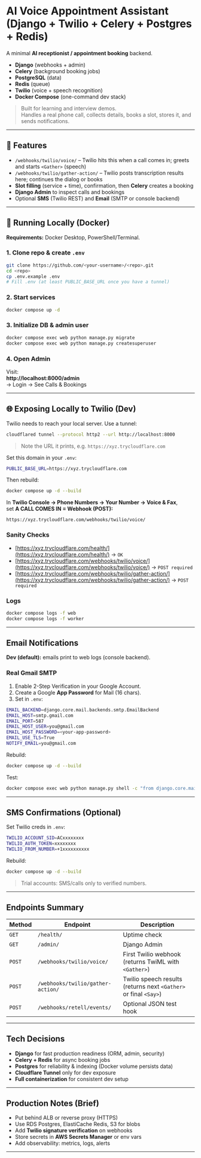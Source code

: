 # AI Voice Appointment Assistant (Django + Twilio + Celery + Postgres + Redis)

A minimal **AI receptionist / appointment booking** backend.

- **Django** (webhooks + admin)
- **Celery** (background booking jobs)
- **PostgreSQL** (data)
- **Redis** (queue)
- **Twilio** (voice + speech recognition)
- **Docker Compose** (one-command dev stack)

> Built for learning and interview demos.  
> Handles a real phone call, collects details, books a slot, stores it, and sends notifications.

---

## 🚀 Features

- `/webhooks/twilio/voice/` – Twilio hits this when a call comes in; greets and starts `<Gather>` (speech)
- `/webhooks/twilio/gather-action/` – Twilio posts transcription results here; continues the dialog or books
- **Slot filling** (service + time), confirmation, then **Celery** creates a booking
- **Django Admin** to inspect calls and bookings
- Optional **SMS** (Twilio REST) and **Email** (SMTP or console backend)

---

## 🧩 Running Locally (Docker)

**Requirements:** Docker Desktop, PowerShell/Terminal.

### 1. Clone repo & create `.env`
```bash
git clone https://github.com/<your-username>/<repo>.git
cd <repo>
cp .env.example .env
# Fill .env (at least PUBLIC_BASE_URL once you have a tunnel)
```

### 2. Start services
```bash
docker compose up -d
```

### 3. Initialize DB & admin user
```bash
docker compose exec web python manage.py migrate
docker compose exec web python manage.py createsuperuser
```

### 4. Open Admin
Visit:  
**http://localhost:8000/admin**  
→ Login → See Calls & Bookings

---

## 🌐 Exposing Locally to Twilio (Dev)

Twilio needs to reach your local server. Use a tunnel:

```bash
cloudflared tunnel --protocol http2 --url http://localhost:8000
```

> Note the URL it prints, e.g. `https://xyz.trycloudflare.com`

Set this domain in your `.env`:

```bash
PUBLIC_BASE_URL=https://xyz.trycloudflare.com
```

Then rebuild:

```bash
docker compose up -d --build
```

In **Twilio Console → Phone Numbers → Your Number → Voice & Fax**,  
set **A CALL COMES IN = Webhook (POST):**

```
https://xyz.trycloudflare.com/webhooks/twilio/voice/
```

### Sanity Checks
- [https://xyz.trycloudflare.com/health/](https://xyz.trycloudflare.com/health/) → `OK`
- [https://xyz.trycloudflare.com/webhooks/twilio/voice/](https://xyz.trycloudflare.com/webhooks/twilio/voice/) → `POST required`
- [https://xyz.trycloudflare.com/webhooks/twilio/gather-action/](https://xyz.trycloudflare.com/webhooks/twilio/gather-action/) → `POST required`

### Logs
```bash
docker compose logs -f web
docker compose logs -f worker
```

---


## Email Notifications

**Dev (default):** emails print to web logs (console backend).

### Real Gmail SMTP
1. Enable 2-Step Verification in your Google Account.  
2. Create a Google **App Password** for Mail (16 chars).  
3. Set in `.env`:

```bash
EMAIL_BACKEND=django.core.mail.backends.smtp.EmailBackend
EMAIL_HOST=smtp.gmail.com
EMAIL_PORT=587
EMAIL_HOST_USER=you@gmail.com
EMAIL_HOST_PASSWORD=<your-app-password>
EMAIL_USE_TLS=True
NOTIFY_EMAIL=you@gmail.com
```

Rebuild:
```bash
docker compose up -d --build
```

Test:
```bash
docker compose exec web python manage.py shell -c "from django.core.mail import send_mail; print(send_mail('Test','Hello','you@gmail.com',['you@gmail.com'], fail_silently=False))"
```

---

## SMS Confirmations (Optional)

Set Twilio creds in `.env`:

```bash
TWILIO_ACCOUNT_SID=ACxxxxxxxx
TWILIO_AUTH_TOKEN=xxxxxxxx
TWILIO_FROM_NUMBER=+1xxxxxxxxxx
```

Rebuild:
```bash
docker compose up -d --build
```

> Trial accounts: SMS/calls only to verified numbers.

---

## Endpoints Summary

| Method | Endpoint | Description |
|--------|-----------|-------------|
| `GET` | `/health/` | Uptime check |
| `GET` | `/admin/` | Django Admin |
| `POST` | `/webhooks/twilio/voice/` | First Twilio webhook (returns TwiML with `<Gather>`) |
| `POST` | `/webhooks/twilio/gather-action/` | Twilio speech results (returns next `<Gather>` or final `<Say>`) |
| `POST` | `/webhooks/retell/events/` | Optional JSON test hook |

---

## Tech Decisions

- **Django** for fast production readiness (ORM, admin, security)
- **Celery + Redis** for async booking jobs
- **Postgres** for reliability & indexing (Docker volume persists data)
- **Cloudflare Tunnel** only for dev exposure
- **Full containerization** for consistent dev setup

---

## Production Notes (Brief)

- Put behind ALB or reverse proxy (HTTPS)
- Use RDS Postgres, ElastiCache Redis, S3 for blobs
- Add **Twilio signature verification** on webhooks
- Store secrets in **AWS Secrets Manager** or env vars
- Add observability: metrics, logs, alerts

---


